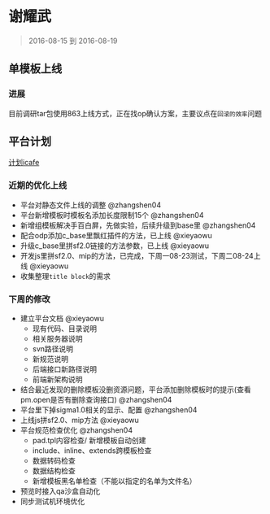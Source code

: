 # 谢耀武

> 2016-08-15 到 2016-08-19

## 单模板上线

### 进展

目前调研tar包使用863上线方式，正在找op确认方案，主要议点在`回滚的效率`问题

## 平台计划

<a href="http://newicafe.baidu.com/issues/space/ps-santa?click=true&filter=40493&c=[type][status][owner][createTime][22797]">计划icafe</a>

### 近期的优化上线

* 平台对静态文件上线的调整 @zhangshen04
* 平台新增模板时模板名添加长度限制15个 @zhangshen04
* 新增组模板解决手百白屏，先做实验，后续升级到base里 @zhangshen04
* 配合odp添加c_base里飘红插件的方法，已上线 @xieyaowu
* 升级c_base里拼sf2.0链接的方法参数，已上线 @xieyaowu
* 开发js里拼sf2.0、mip的方法，已完成，下周一08-23测试，下周二08-24上线 @xieyaowu
* 收集整理`title block`的需求

### 下周的修改

* 建立平台文档 @xieyaowu
    * 现有代码、目录说明
    * 相关服务器说明
    * svn路径说明
    * 新规范说明
    * 后端接口新路径说明
    * 前端新架构说明
* 结合最近发现的删除模板没删资源问题，平台添加删除模板时的提示(查看pm.open是否有删除查询接口) @zhangshen04
* 平台里下掉sigma1.0相关的显示、配置 @zhangshen04
* 上线js拼sf2.0、mip方法 @xieyaowu
* 平台规范检查优化 @zhangshen04
    * pad.tpl内容检查/ 新增模板自动创建
    * include、inline、extends跨模板检查
    * 数据转码检查
    * 数据结构检查
    * 新增模板黑名单检查（不能以指定的名单为文件名）
* 预览时接入qa沙盒自动化
* 同步测试机环境优化